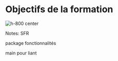 # Objectifs de la formation

![h-800 center](./assets/go-200/images/objectifs.webp)

Notes:
SFR

package fonctionnalités

main pour liant
